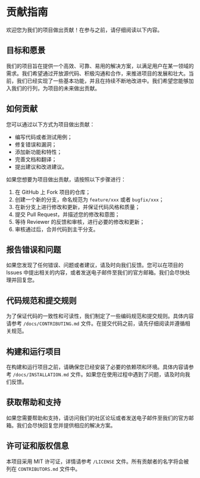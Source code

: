 # 贡献指南

欢迎您为我们的项目做出贡献！在参与之前，请仔细阅读以下内容。

## 目标和愿景

我们的项目旨在提供一个高效、可靠、易用的解决方案，以满足用户在某一领域的需求。我们希望通过开放源代码、积极沟通和合作，来推进项目的发展和壮大。当前，我们已经实现了一些基本功能，并且在持续不断地改进中。我们希望您能够加入我们的行列，为项目的未来做出贡献。

## 如何贡献

您可以通过以下方式为项目做出贡献：

- 编写代码或者测试用例；
- 修复错误和漏洞；
- 添加新功能和特性；
- 完善文档和翻译；
- 提出建议和改进建议。

如果您想要为项目做出贡献，请按照以下步骤进行：

1. 在 GitHub 上 Fork 项目的仓库；
2. 创建一个新的分支，命名规范为 `feature/xxx` 或者 `bugfix/xxx`；
3. 在新分支上进行修改和更新，并保证代码风格和质量；
4. 提交 Pull Request，并描述您的修改和意图；
5. 等待 Reviewer 的反馈和审核，进行必要的修改和更新；
6. 审核通过后，合并代码到主干分支。

## 报告错误和问题

如果您发现了任何错误、问题或者建议，请及时向我们反馈。您可以在项目的 Issues 中提出相关的内容，或者发送电子邮件至我们的官方邮箱。我们会尽快处理并回复您。

## 代码规范和提交规则

为了保证代码的一致性和可读性，我们制定了一些编码规范和提交规则。具体内容请参考 `/docs/CONTRIBUTING.md` 文件。在提交代码之前，请先仔细阅读并遵循相关规范。

## 构建和运行项目

在构建和运行项目之前，请确保您已经安装了必要的依赖项和环境。具体内容请参考 `/docs/INSTALLATION.md` 文件。如果您在使用过程中遇到了问题，请及时向我们反馈。

## 获取帮助和支持

如果您需要帮助和支持，请访问我们的社区论坛或者发送电子邮件至我们的官方邮箱。我们会尽快回复您并提供相应的解决方案。

## 许可证和版权信息

本项目采用 MIT 许可证，详情请参考 `/LICENSE` 文件。所有贡献者的名字将会被列在 `CONTRIBUTORS.md` 文件中。
